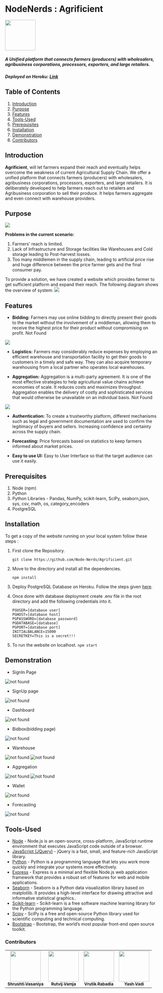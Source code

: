 # NodeNerds : Agrificient 
<img src="./public/logo.svg" width="100" height="100">

##### A Unified platform that connects farmers (producers) with wholesalers, agribusiness corporations, processors, exporters, and large retailers.

##### Deployed on Heroku: <a href="https://agrificient-nodeapp.herokuapp.com/">Link</a>

## Table of Contents

1. [Introduction](#Introduction)
2. [Purpose](#Introduction)
3. [Features](#Features)
4. [Tools-Used](#Tools-Used)
5. [Prerequisites](#Prerequirites)
6. [Installation](#Installation)
7. [Demonstration](#Demonstration)
8. [Contributors](#Contributions)

## Introduction

**Agrificient**, will let farmers expand their reach and eventually helps overcome the weakness of current Agricultural Supply Chain. We offer a unified platform that connects farmers (producers) with wholesalers, agribusiness corporations, processors, exporters, and large retailers. It is deliberately developed to help farmers reach out to retailers and Agribusiness corporation to sell their produce. It helps farmers aggregate and even connect with warehouse providers.

## Purpose

<img src="./public/images/current.png" />

**Problems in the current scenario:**

1) Farmers' reach is limited. 
2) Lack of Infrastructure and Storage facilities like Warehouses and Cold storage leading to Post-harvest losses. 
3) Too many middlemen in the supply chain, leading to artificial price rise and huge difference between the price farmer gets and the final consumer pay.

To provide a solution, we have created a website which provides farmer to get sufficient platform and expand their reach. The following diagram shows the overview of system:
<img src="./public/images/proposed.png" />

## Features

- **Bidding:** Farmers may use online bidding to directly present their goods to the market without the involvement of a middleman, allowing them to receive the highest price for their product without compromising on profit.
Not Found
<img src="./public/images/bidding.png" />

- **Logistics:** Farmers may considerably reduce expenses by employing an efficient warehouse and transportation facility to get their goods to customers in a timely and safe way. They can also acquire temporary warehousing from a local partner who operates local warehouses.

- **Aggregation:** Aggregation is a multi-party agreement. It is one of the most effective strategies to help agricultural value chains achieve economies of scale. It reduces costs and maximizes throughput. Aggregation enables the delivery of costly and sophisticated services that would otherwise be unavailable on an individual basis.
Not Found
<img src="./public/images/aggregation.png" />

- **Authentication:** To create a trustworthy platform, different mechanisms such as legal and government documentation are used to confirm the legitimacy of buyers and sellers. Increasing confidence and certainty across the supply chain.

- **Forecasting:** Price forecasts based on statistics to keep farmers informed about market prices.

- **Easy to use UI:** Easy to User Interface so that the target audience can use it easily.

## Prerequisites

1. Node (npm)
2. Python
3. Python Libraries - Pandas, NumPy, scikit-learn, SciPy, seaborn,json, sys, csv, math, os, category_encoders
4. PostgreSQL

## Installation

To get a copy of the website running on your local system follow these steps :

1.  First clone the Repository.

    ```git clone https://github.com/Node-Nerds/Agrificient.git```

2.  Move to the directory and install all the dependencies.

    ```npm install```

3. Deploy PostgreSQL Database on Heroku. Follow the steps given <a href="https://dev.to/prisma/how-to-setup-a-free-postgresql-database-on-heroku-1dc1">here</a>.
    
4. Once done with database deployment create .env file in the root directory and add the following credentials into it.
    ```
    PGUSER=[database user]
    PGHOST=[database host]
    PGPASSWORD=[database password]
    PGDATABASE=[database]
    PGPORT=[database port]
    INITIALBALANCE=15000
    SECRETKEY=This is a secret!!!
    ```

5.  To run the website on localhost.
    ```npm start```

## Demonstration 

- SignIn Page
<img src="./public/images/signin.png" alt="not found">

- SignUp page
<img src="./public/images/signup.png" alt="not found">

- Dashboard
<img src="./public/images/dashboard.png" alt="not found">

- Bidbox(bidding page)
<img src="./public/images/bidbox.png" alt="not found">

- Warehouse
<img src="./public/images/warehouse.png" alt="not found">
<img src="./public/images/addWarehouse.png" alt="not found">

- Aggregation
<img src="./public/images/aggregate.png" alt="not found">
<img src="./public/images/addAggregator.png" alt="not found">

- Wallet
<img src="./public/images/wallet.png" alt="not found">

- Forecasting
<img src="./public/images/forecast.png" alt="not found">


## Tools-Used

- <a href="https://nodejs.org/">Node</a> - Node.js is an open-source, cross-platform, JavaScript runtime environment that executes JavaScript code outside of a browser.
- <a href="https://jquery.com/">JavaScript (JQuery)</a> - jQuery is a fast, small, and feature-rich JavaScript library.
- <a href="https://www.python.org/">Python</a> - Python is a programming language that lets you work more quickly and integrate your systems more effectively.
- <a href="https://expressjs.com/">Express</a> - Express is a minimal and flexible Node.js web application framework that provides a robust set of features for web and mobile applications.
- <a href="https://seaborn.pydata.org/">Seaborn</a> - Seaborn is a Python data visualization library based on matplotlib. It provides a high-level interface for drawing attractive and informative statistical graphics..
- <a href="https://scikit-learn.org/stable/">Scikit-learn</a> - Scikit-learn is a free software machine learning library for the Python programming language.
- <a href="https://www.scipy.org/">Scipy</a> - SciPy is a free and open-source Python library used for scientific computing and technical computing.
- <a href="https://getbootstrap.com/">Bootstrap</a> - Bootstrap, the world’s most popular front-end open source toolkit.

### Contributors
<table>
    <tr>
        <td align="center"><a href="https://github.com/shrushti22"><img src="https://avatars.githubusercontent.com/shrushti22" width="100px;" alt=""/><br /><sub><b>Shrushti Vasaniya</b></sub></a><br /></td>
        <td align="center"><a href="https://github.com/RutvijDv"><img src="https://avatars.githubusercontent.com/RutvijDv" width="100px;" alt=""/><br /><sub><b>Rutvij Vamja</b></sub></a><br /></td>
        <td align="center"><a href="https://github.com/vrutikrabadia"><img src="https://avatars.githubusercontent.com/vrutikrabadia" width="100px;" alt=""/><br /><sub><b>Vrutik Rabadia</b></sub></a><br /></td>
        <td align="center"><a href="https://github.com/YashMaxy"><img src="https://avatars.githubusercontent.com/YashMaxy" width="100px;" alt=""/><br /><sub><b>Yash Vadi</b></sub></a><br /></td>
    </tr>
</table>    

